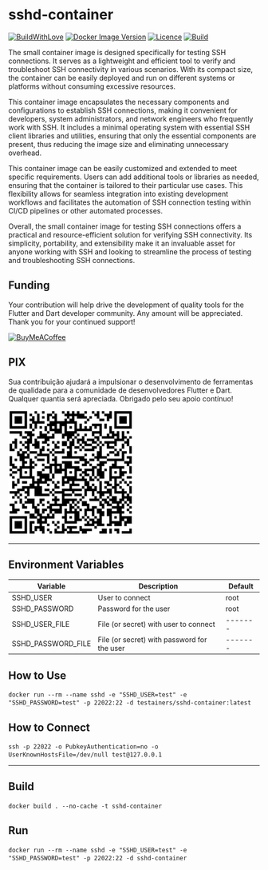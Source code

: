 # sshd-container

[![BuildWithLove](https://img.shields.io/badge/%20built%20with-%20%E2%9D%A4-ff69b4.svg "build with love")](https://github.com/testainers/sshd-container/stargazers)
[![Docker Image Version](https://img.shields.io/docker/v/testainers/sshd-container)](https://github.com/testainers/sshd-container)
[![Licence](https://img.shields.io/github/license/testainers/sshd-container?color=blue)](https://github.com/testainers/sshd-container)
[![Build](https://img.shields.io/github/actions/workflow/status/testainers/sshd-container/main.yml?branch=main)](https://github.com/testainers/sshd-container)

The small container image is designed specifically for testing SSH connections. It serves as a lightweight and efficient
tool to verify and troubleshoot SSH connectivity in various scenarios. With its compact size, the container can be
easily deployed and run on different systems or platforms without consuming excessive resources.

This container image encapsulates the necessary components and configurations to establish SSH connections, making it
convenient for developers, system administrators, and network engineers who frequently work with SSH. It includes a
minimal operating system with essential SSH client libraries and utilities, ensuring that only the essential components
are present, thus reducing the image size and eliminating unnecessary overhead.

This container image can be easily customized and extended to meet specific requirements. Users can add additional tools
or libraries as needed, ensuring that the container is tailored to their particular use cases. This flexibility allows
for seamless integration into existing development workflows and facilitates the automation of SSH connection testing
within CI/CD pipelines or other automated processes.

Overall, the small container image for testing SSH connections offers a practical and resource-efficient solution for
verifying SSH connectivity. Its simplicity, portability, and extensibility make it an invaluable asset for anyone
working with SSH and looking to streamline the process of testing and troubleshooting SSH connections.

## Funding
Your contribution will help drive the development of quality tools
for the Flutter and Dart developer community. Any amount will be appreciated.
Thank you for your continued support!

[![BuyMeACoffee](https://www.buymeacoffee.com/assets/img/guidelines/download-assets-sm-2.svg)](https://www.buymeacoffee.com/edufolly)

## PIX
Sua contribuição ajudará a impulsionar o desenvolvimento de ferramentas de qualidade
para a comunidade de desenvolvedores Flutter e Dart. Qualquer quantia será apreciada.
Obrigado pelo seu apoio contínuo!

[![PIX](helpers/pix.png)](https://nubank.com.br/pagar/2bt2q/RBr4Szfuwr)

---

## Environment Variables

| Variable           | Description                                 | Default |
|--------------------|---------------------------------------------|---------|
| SSHD_USER          | User to connect                             | root    |
| SSHD_PASSWORD      | Password for the user                       | root    |
| SSHD_USER_FILE     | File (or secret) with user to connect       | ------- |
| SSHD_PASSWORD_FILE | File (or secret) with password for the user | ------- |

## How to Use

```shell
docker run --rm --name sshd -e "SSHD_USER=test" -e "SSHD_PASSWORD=test" -p 22022:22 -d testainers/sshd-container:latest
```

## How to Connect

```shell
ssh -p 22022 -o PubkeyAuthentication=no -o UserKnownHostsFile=/dev/null test@127.0.0.1
```

---

## Build

```shell
docker build . --no-cache -t sshd-container
```

## Run

```shell
docker run --rm --name sshd -e "SSHD_USER=test" -e "SSHD_PASSWORD=test" -p 22022:22 -d sshd-container
```
